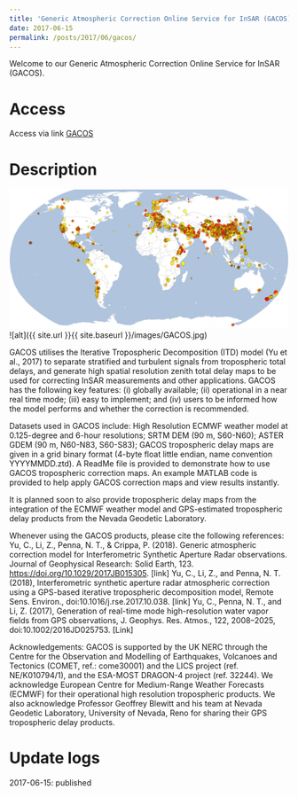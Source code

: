```yaml
---
title: 'Generic Atmospheric Correction Online Service for InSAR (GACOS)'
date: 2017-06-15
permalink: /posts/2017/06/gacos/
---
```


Welcome to our Generic Atmospheric Correction Online Service for InSAR (GACOS).  


Access
=====
Access via link [GACOS](http://ceg-research.ncl.ac.uk/v2/gacos/)





Description
======
  
![image](https://github.com/drchenyu/academicpages.github.io/blob/master/images/GACOS.jpg)
![alt]({{ site.url }}{{ site.baseurl }}/images/GACOS.jpg)

GACOS utilises the Iterative Tropospheric Decomposition (ITD) model (Yu et al., 2017) to separate stratified and turbulent signals from tropospheric total delays, and generate high spatial resolution zenith total delay maps to be used for correcting InSAR measurements and other applications. GACOS has the following key features: (i) globally available; (ii) operational in a near real time mode; (iii) easy to implement; and (iv) users to be informed how the model performs and whether the correction is recommended.

Datasets used in GACOS include:
High Resolution ECMWF weather model at 0.125-degree and 6-hour resolutions;
SRTM DEM (90 m, S60-N60);
ASTER GDEM (90 m, N60-N83, S60-S83);
GACOS tropospheric delay maps are given in a grid binary format (4-byte float little endian, name convention YYYYMMDD.ztd). A ReadMe file is provided to demonstrate how to use GACOS tropospheric correction maps. An example MATLAB code is provided to help apply GACOS correction maps and view results instantly.

It is planned soon to also provide tropospheric delay maps from the integration of the ECMWF weather model and GPS-estimated tropospheric delay products from the Nevada Geodetic Laboratory.

Whenever using the GACOS products, please cite the following references:
Yu, C., Li, Z., Penna, N. T., & Crippa, P. (2018). Generic atmospheric correction model for Interferometric Synthetic Aperture Radar observations. Journal of Geophysical Research: Solid Earth, 123. https://doi.org/10.1029/2017JB015305. [link]
Yu, C., Li, Z., and Penna, N. T. (2018), Interferometric synthetic aperture radar atmospheric correction using a GPS-based iterative tropospheric decomposition model, Re­mote Sens. En­v­i­ron., doi:10.​1016/​j.​rse.​2017.​10.​038. [link]
Yu, C., Penna, N. T., and Li, Z. (2017), Generation of real-time mode high-resolution water vapor fields from GPS observations, J. Geophys. Res. Atmos., 122, 2008–2025, doi:10.1002/2016JD025753. [Link]

Acknowledgements:
GACOS is supported by the UK NERC through the Centre for the Observation and Modelling of Earthquakes, Volcanoes and Tectonics (COMET, ref.: come30001) and the LICS project (ref. NE/K010794/1), and the ESA-MOST DRAGON-4 project (ref. 32244). We acknowledge European Centre for Medium-Range Weather Forecasts (ECMWF) for their operational high resolution tropospheric products. We also acknowledge Professor Geoffrey Blewitt and his team at Nevada Geodetic Laboratory, University of Nevada, Reno for sharing their GPS tropospheric delay products.




Update logs
======
2017-06-15: published  
